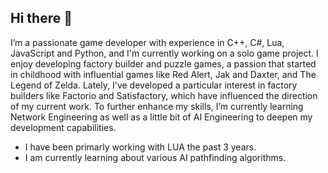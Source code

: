 ## Hi there 👋

I’m a passionate game developer with experience in C++, C#, Lua, JavaScript and Python, and I'm currently working on a solo game project. I enjoy developing factory builder and puzzle games, a passion that started in childhood with influential games like Red Alert, Jak and Daxter, and The Legend of Zelda. Lately, I've developed a particular interest in factory builders like Factorio and Satisfactory, which have influenced the direction of my current work. To further enhance my skills, I’m currently learning Network Engineering as well as a little bit of AI Engineering to deepen my development capabilities.

*  I have been primarly working with LUA the past 3 years.
*  I am currently learning about various AI pathfinding algorithms.
  

<!--
**ChrisRegan/ChrisRegan** is a ✨ _special_ ✨ repository because its `README.md` (this file) appears on your GitHub profile.

Here are some ideas to get you started:

- 🔭 I’m currently working on ...
- 🌱 I’m currently learning ...
- 👯 I’m looking to collaborate on ...
- 🤔 I’m looking for help with ...
- 💬 Ask me about ...
- 📫 How to reach me: ...
- 😄 Pronouns: ...
- ⚡ Fun fact: ...
-->
